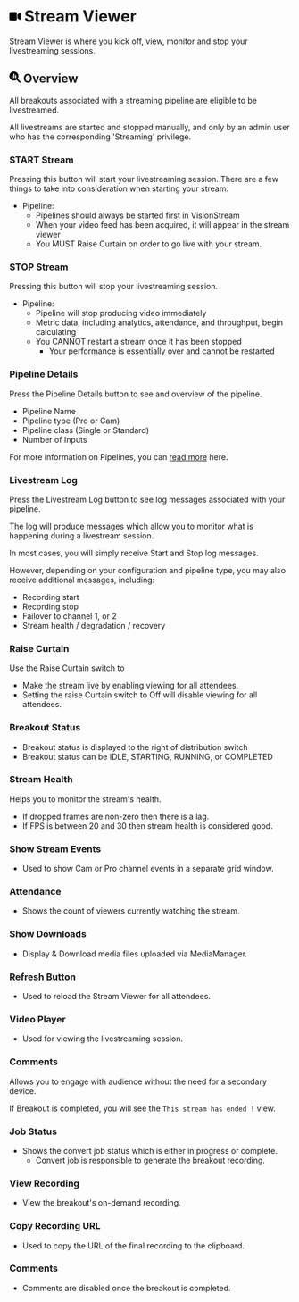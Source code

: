 # <img src="https://raw.githubusercontent.com/vishaldhole173/pro-stream-documentation/main/fontawesome/svgs/solid/video.svg" width="20" height="20"> Stream Viewer

Stream Viewer is where you kick off, view, monitor and stop your livestreaming sessions.

## <img src="https://raw.githubusercontent.com/vishaldhole173/pro-stream-documentation/main/fontawesome/svgs/solid/magnifying-glass-chart.svg" width="20" height="20"> Overview

All breakouts associated with a streaming pipeline are eligible to be livestreamed.

All livestreams are started and stopped manually, and only by an admin user who has the corresponding 'Streaming' privilege.

### START Stream

Pressing this button will start your livestreaming session. There are a few things to take into consideration when starting your stream:

* Pipeline:
    - Pipelines should always be started first in VisionStream
    - When your video feed has been acquired, it will appear in the stream viewer
    - You MUST Raise Curtain on order to go live with your stream.

### STOP Stream

Pressing this button will stop your livestreaming session.

* Pipeline:
    - Pipeline will stop producing video immediately
    - Metric data, including analytics, attendance, and throughput, begin calculating 
    - You CANNOT restart a stream once it has been stopped
      - Your performance is essentially over and cannot be restarted

### Pipeline Details 

Press the Pipeline Details button to see and overview of the pipeline.
- Pipeline Name
- Pipeline type (Pro or Cam)
- Pipeline class (Single or Standard)
- Number of Inputs

For more information on Pipelines, you can [read more](../../Streaming/Pipelines/pipelines.md) here.

### Livestream Log

Press the Livestream Log button to see log messages associated with your pipeline.

The log will produce messages which allow you to monitor what is happening during a livestream session.

In most cases, you will simply receive Start and Stop log messages.

However, depending on your configuration and pipeline type, you may also receive additional messages, including:
- Recording start 
- Recording stop
- Failover to channel 1, or 2
- Stream health / degradation / recovery

### Raise Curtain

Use the Raise Curtain switch to

- Make the stream live by enabling viewing for all attendees.
- Setting the raise Curtain switch to Off will disable viewing for all attendees.

### Breakout Status

- Breakout status is displayed to the right of distribution switch
- Breakout status can be IDLE, STARTING, RUNNING, or COMPLETED

### Stream Health

Helps you to monitor the stream's health.
- If dropped frames are non-zero then there is a lag.
- If FPS is between 20 and 30 then stream health is considered good.

### Show Stream Events

- Used to show Cam or Pro channel events in a separate grid window.

### Attendance

- Shows the count of viewers currently watching the stream.

### Show Downloads

- Display & Download media files uploaded via MediaManager.

### Refresh Button

- Used to reload the Stream Viewer for all attendees.

### Video Player

- Used for viewing the livestreaming session.

### Comments

Allows you to engage with audience without the need for a secondary device.

If Breakout is completed, you will see the `This stream has ended !` view.

### Job Status
- Shows the convert job status which is either in progress or complete.
  - Convert job is responsible to generate the breakout recording.

### View Recording
  - View the breakout's on-demand recording.

### Copy Recording URL
  - Used to copy the URL of the final recording to the clipboard.

### Comments
- Comments are disabled once the breakout is completed.
